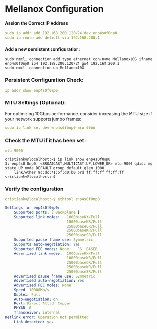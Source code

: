 # Mellanox Configuration
#### Assign the Correct IP Address
```yaml
sudo ip addr add 192.168.200.120/24 dev enp4s0f0np0
sudo ip route add default via 192.168.200.1
```

#### Add a new persistent configuration:

```
sudo nmcli connection add type ethernet con-name Mellanox10G ifname enp4s0f0np0 ip4 192.168.200.120/24 gw4 192.168.200.1
sudo nmcli connection up Mellanox10G
```
### Persistent Configuration Check:
```yaml
ip addr show enp4s0f0np0
```

### MTU Settings (Optional): 
For optimizing 10Gbps performance, consider increasing the MTU size if your network supports jumbo frames:

```yaml
sudo ip link set dev enp4s0f0np0 mtu 9000
```

### Check the MTU if it has been set :
```yaml
mtu 9000
```

```
cristianku@localhost:~$ ip link show enp4s0f0np0
3: enp4s0f0np0: <BROADCAST,MULTICAST,UP,LOWER_UP> mtu 9000 qdisc mq state UP mode DEFAULT group default qlen 1000
    link/ether 9c:dc:71:5f:d0:b0 brd ff:ff:ff:ff:ff:ff
cristianku@localhost:~$ 
```

### Verify the configuration 
```yaml
cristianku@localhost:~$ ethtool enp4s0f0np0

Settings for enp4s0f0np0:
	Supported ports: [ Backplane ]
	Supported link modes:   1000baseKX/Full
	                        10000baseKR/Full
	                        25000baseCR/Full
	                        25000baseKR/Full
	                        25000baseSR/Full
	Supported pause frame use: Symmetric
	Supports auto-negotiation: Yes
	Supported FEC modes: None	 RS	 BASER
	Advertised link modes:  1000baseKX/Full
	                        10000baseKR/Full
	                        25000baseCR/Full
	                        25000baseKR/Full
	                        25000baseSR/Full
	Advertised pause frame use: Symmetric
	Advertised auto-negotiation: Yes
	Advertised FEC modes: None
	Speed: 10000Mb/s
	Duplex: Full
	Auto-negotiation: on
	Port: Direct Attach Copper
	PHYAD: 0
	Transceiver: internal
netlink error: Operation not permitted
	Link detected: yes
```